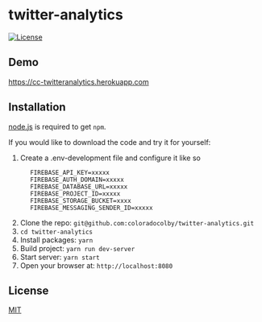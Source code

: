 # twitter-analytics
[![License](https://img.shields.io/badge/license-MIT-blue.svg?style=flat-square)](https://github.com/coloradocolby/twitter-analytics/blob/master/LICENSE)

## Demo
https://cc-twitteranalytics.herokuapp.com

## Installation
[node.js](http://nodejs.org/download/) is required to get ``npm``.

If you would like to download the code and try it for yourself:

1. Create a .env-development file and configure it like so
```
      FIREBASE_API_KEY=xxxxx
      FIREBASE_AUTH_DOMAIN=xxxxx
      FIREBASE_DATABASE_URL=xxxxx
      FIREBASE_PROJECT_ID=xxxxx
      FIREBASE_STORAGE_BUCKET=xxxx
      FIREBASE_MESSAGING_SENDER_ID=xxxxx
```
2. Clone the repo: `git@github.com:coloradocolby/twitter-analytics.git`
3. `cd twitter-analytics`
4. Install packages: `yarn`
5. Build project: `yarn run dev-server`
6. Start server: `yarn start`
7. Open your browser at: `http://localhost:8080`

## License
[MIT](https://github.com/coloradocolby/actor-lookup/blob/master/LICENSE)